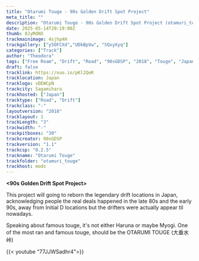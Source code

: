 ```yaml
---
title: "Otarumi Touge - 90s Golden Drift Spot Project"
meta_title: ""
description: "Otarumi Touge - 90s Golden Drift Spot Project (otamuri_touge) by 90sGDSP"
date: 2025-05-14T20:19:00Z
thumb: 8JyMdNX
trackmainimage: 4sjhp4H
trackgallery: ["y5OFCXd","UDkBpVw", "5QxyXyq"] 
categories: ["Track"]
author: "Theodora"
tags: ["Free Roam", "Drift", "Road", "90sGDSP", "2018", "Touge", "Japan"]
draft: false
tracklink: https://ouo.io/pKl2QeR
tracklocation: Japan
tracklogo: vDEWCpN
trackcity: Sagamihara
trackhosted: ["Japan"]
tracktype: ["Road", "Drift"]
trackclass: "-" 
layoutversion: "2018"
tracklayout: 1
trackLength: "3"
trackwidth: "-"
trackpitboxes: "30"
trackcreator: 90sGDSP
trackversion: "1.1"
trackcsp: "0.2.5"
trackname: "Otarumi Touge"
trackfolder: "otamuri_touge"
trackhost: mods
---
```

**<90s Golden Drift Spot Project>**

This project will going to reborn the legendary drift locations in Japan, acknowledging people the real deals happened in the late 80s and the early 90s, away from Initial D locations but the drifters were actually appear til nowadays.

Speaking about famous touge, it's not either Haruna or maybe Myogi. One of the most ran and famous touge, should be the OTARUMI TOUGE (大垂水峠)

{{< youtube "77JJWSadhr4">}}